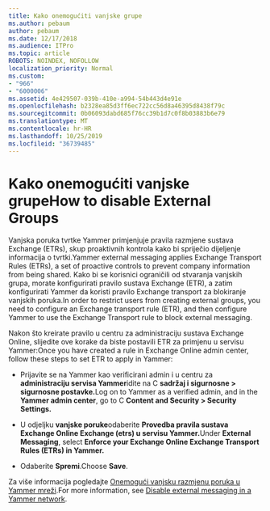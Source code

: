 ```yaml
---
title: Kako onemogućiti vanjske grupe
ms.author: pebaum
author: pebaum
ms.date: 12/17/2018
ms.audience: ITPro
ms.topic: article
ROBOTS: NOINDEX, NOFOLLOW
localization_priority: Normal
ms.custom:
- "966"
- "6000006"
ms.assetid: 4e429507-039b-410e-a994-54b443d4e91e
ms.openlocfilehash: b2328ea85d3ff6ec722cc56d8a46395d8438f79c
ms.sourcegitcommit: 0b06093dabd685f76cc39b1d7c0f8b03883b6e79
ms.translationtype: MT
ms.contentlocale: hr-HR
ms.lasthandoff: 10/25/2019
ms.locfileid: "36739485"
---
```

# <a name="how-to-disable-external-groups"></a><span data-ttu-id="d4c12-102">Kako onemogućiti vanjske grupe</span><span class="sxs-lookup"><span data-stu-id="d4c12-102">How to disable External Groups</span></span>

<span data-ttu-id="d4c12-103">Vanjska poruka tvrtke Yammer primjenjuje pravila razmjene sustava Exchange (ETRs), skup proaktivnih kontrola kako bi spriječio dijeljenje informacija o tvrtki.</span><span class="sxs-lookup"><span data-stu-id="d4c12-103">Yammer external messaging applies Exchange Transport Rules (ETRs), a set of proactive controls to prevent company information from being shared.</span></span> <span data-ttu-id="d4c12-104">Kako bi se korisnici ograničili od stvaranja vanjskih grupa, morate konfigurirati pravilo sustava Exchange (ETR), a zatim konfigurirati Yammer da koristi pravilo Exchange transport za blokiranje vanjskih poruka.</span><span class="sxs-lookup"><span data-stu-id="d4c12-104">In order to restrict users from creating external groups, you need to configure an Exchange transport rule (ETR), and then configure Yammer to use the Exchange Transport rule to block external messaging.</span></span>
  
<span data-ttu-id="d4c12-105">Nakon što kreirate pravilo u centru za administraciju sustava Exchange Online, slijedite ove korake da biste postavili ETR za primjenu u servisu Yammer:</span><span class="sxs-lookup"><span data-stu-id="d4c12-105">Once you have created a rule in Exchange Online admin center, follow these steps to set ETR to apply in Yammer:</span></span>
  
- <span data-ttu-id="d4c12-106">Prijavite se na Yammer kao verificirani admin i u centru za **administraciju servisa Yammer**idite na C **sadržaj i sigurnosne \> sigurnosne postavke.**</span><span class="sxs-lookup"><span data-stu-id="d4c12-106">Log on to Yammer as a verified admin, and in the **Yammer admin center**, go to C **Content and Security \> Security Settings.**</span></span>

- <span data-ttu-id="d4c12-107">U odjeljku **vanjske poruke**odaberite **Provedba pravila sustava Exchange Online Exchange (etrs) u servisu Yammer.**</span><span class="sxs-lookup"><span data-stu-id="d4c12-107">Under **External Messaging**, select **Enforce your Exchange Online Exchange Transport Rules (ETRs) in Yammer.**</span></span>

- <span data-ttu-id="d4c12-108">Odaberite **Spremi**.</span><span class="sxs-lookup"><span data-stu-id="d4c12-108">Choose **Save**.</span></span>

<span data-ttu-id="d4c12-109">Za više informacija pogledajte [Onemogući vanjsku razmjenu poruka u Yammer mreži](https://docs.microsoft.com/yammer/work-with-external-users/disable-external-messaging).</span><span class="sxs-lookup"><span data-stu-id="d4c12-109">For more information, see [Disable external messaging in a Yammer network](https://docs.microsoft.com/yammer/work-with-external-users/disable-external-messaging).</span></span>
  
